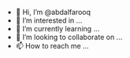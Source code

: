 - 👋 Hi, I’m @abdalfarooq
- 👀 I’m interested in ...
- 🌱 I’m currently learning ...
- 💞️ I’m looking to collaborate on ...
- 📫 How to reach me ...

<!---
bst group is a ✨ special ✨ repository because its `founder.md` (this file) appears on your GitHub profile.
You can click the Preview link to take a look at your changes.
--->
